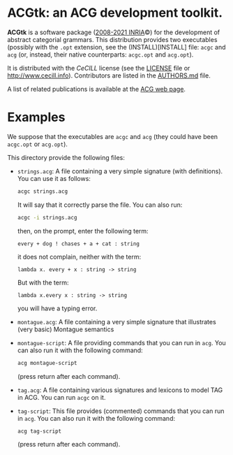 # ACGtk: an ACG development toolkit.

**ACGtk** is a software package ([2008-2021 INRIA](http://www.inria.fr)©) for the development of abstract categorial grammars. This distribution provides two executables (possibly with the `.opt` extension, see the (INSTALL)[INSTALL] file: `acgc` and `acg` (or, instead, their native counterparts: `acgc.opt` and `acg.opt`).

It is distributed with the *CeCILL* license (see the [LICENSE](LICENSE.en) file or http://www.cecill.info). Contributors are listed in the [AUTHORS.md](AUTHORS.md) file.

A list of related publications is available at the [ACG web page](http://calligramme.loria.fr/acg).


# Examples

We suppose that the executables are `acgc` and `acg` (they could have been `acgc.opt` or `acg.opt`).

This directory provide the following files:
* `strings.acg`: A file containing a very simple signature (with definitions). You can use it as follows:
	
	```bash
	acgc strings.acg
	```
	
	It will say that it correctly parse the file. You can also run:
	
	```bash
	acgc -i strings.acg
	```
	
	then, on the prompt, enter the following term:
	
	```
	every + dog ! chases + a + cat : string
	```
	
	it does not complain, neither with the term:
	
	```
	lambda x. every + x : string -> string
	```
	
	But with the term:
	```
	lambda x.every x : string -> string
	```
	
	you will have a typing error.

* `montague.acg`: A file containing a very simple signature that illustrates (very basic) Montague semantics

* `montague-script`: A file providing commands that you can run in `acg`. You can also run it with the following command:	

	```bash
	acg montague-script
	```

	(press return after each command).

* `tag.acg`: A file containing various signatures and lexicons to model TAG in ACG. You can run `acgc` on it.

* `tag-script`: This file provides (commented) commands that you can run in `acg`. You can also run it with the following command:

	```bash
	acg tag-script
	```
	(press return after each command).
